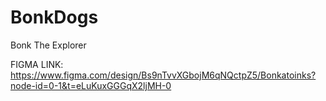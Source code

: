 # BonkDogs
Bonk The Explorer

FIGMA LINK: 
https://www.figma.com/design/Bs9nTvvXGbojM6qNQctpZ5/Bonkatoinks?node-id=0-1&t=eLuKuxGGGqX2ljMH-0
